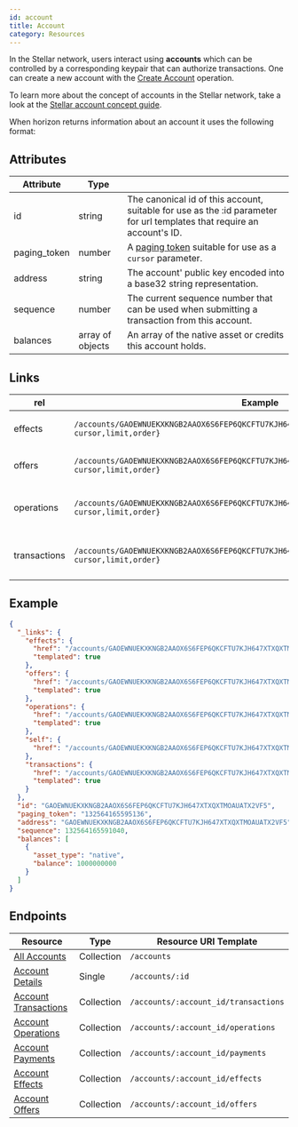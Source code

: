 ```yaml
---
id: account
title: Account
category: Resources
---
```


In the Stellar network, users interact using **accounts** which can be controlled by a corresponding keypair that can authorize transactions. One can create a new account with the [Create Account](./operation.md#create-account) operation.

To learn more about the concept of accounts in the Stellar network, take a look at the [Stellar account concept guide](https://stellar.org/developers/learn/concepts/accounts.html).

When horizon returns information about an account it uses the following format:

## Attributes
| Attribute    | Type             |                                                                                                                        |
|--------------|------------------|------------------------------------------------------------------------------------------------------------------------|
| id           | string           | The canonical id of this account, suitable for use as the :id parameter for url templates that require an account's ID. |
| paging_token | number           | A [paging token](./page.md) suitable for use as a `cursor` parameter.                                                                |
| address      | string           | The account' public key encoded into a base32 string representation.                                                    |
| sequence     | number           | The current sequence number that can be used when submitting a transaction from this account.                           |
| balances     | array of objects | An array of the native asset or credits this account holds.                                                          |

## Links
| rel          | Example                                                                                           | Description                                                | `templated` |
|--------------|---------------------------------------------------------------------------------------------------|------------------------------------------------------------|-------------|
| effects      | `/accounts/GAOEWNUEKXKNGB2AAOX6S6FEP6QKCFTU7KJH647XTXQXTMOAUATX2VF5/effects/{?cursor,limit,order}`      | The [effects](./effect.md) related to this account           | true        |
| offers       | `/accounts/GAOEWNUEKXKNGB2AAOX6S6FEP6QKCFTU7KJH647XTXQXTMOAUATX2VF5/offers/{?cursor,limit,order}`       | The [offers](./offer.md) related to this account             | true        |
| operations   | `/accounts/GAOEWNUEKXKNGB2AAOX6S6FEP6QKCFTU7KJH647XTXQXTMOAUATX2VF5/operations/{?cursor,limit,order}`   | The [operations](./operation.md) related to this account     | true        |
| transactions | `/accounts/GAOEWNUEKXKNGB2AAOX6S6FEP6QKCFTU7KJH647XTXQXTMOAUATX2VF5/transactions/{?cursor,limit,order}` | The [transactions](./transaction.md) related to this account | true        |


## Example

```json
{
  "_links": {
    "effects": {
      "href": "/accounts/GAOEWNUEKXKNGB2AAOX6S6FEP6QKCFTU7KJH647XTXQXTMOAUATX2VF5/effects/{?cursor,limit,order}",
      "templated": true
    },
    "offers": {
      "href": "/accounts/GAOEWNUEKXKNGB2AAOX6S6FEP6QKCFTU7KJH647XTXQXTMOAUATX2VF5/offers/{?cursor,limit,order}",
      "templated": true
    },
    "operations": {
      "href": "/accounts/GAOEWNUEKXKNGB2AAOX6S6FEP6QKCFTU7KJH647XTXQXTMOAUATX2VF5/operations/{?cursor,limit,order}",
      "templated": true
    },
    "self": {
      "href": "/accounts/GAOEWNUEKXKNGB2AAOX6S6FEP6QKCFTU7KJH647XTXQXTMOAUATX2VF5"
    },
    "transactions": {
      "href": "/accounts/GAOEWNUEKXKNGB2AAOX6S6FEP6QKCFTU7KJH647XTXQXTMOAUATX2VF5/transactions/{?cursor,limit,order}",
      "templated": true
    }
  },
  "id": "GAOEWNUEKXKNGB2AAOX6S6FEP6QKCFTU7KJH647XTXQXTMOAUATX2VF5",
  "paging_token": "132564165595136",
  "address": "GAOEWNUEKXKNGB2AAOX6S6FEP6QKCFTU7KJH647XTXQXTMOAUATX2VF5",
  "sequence": 132564165591040,
  "balances": [
    {
      "asset_type": "native",
      "balance": 1000000000
    }
  ]
}
```

## Endpoints

| Resource                 | Type       | Resource URI Template                |
|--------------------------|------------|--------------------------------------|
| [All Accounts](../accounts_all.md)         | Collection | `/accounts`                          |
| [Account Details](../accounts_single.md)      | Single     | `/accounts/:id`                      |
| [Account Transactions](../transactions_for_account.md) | Collection | `/accounts/:account_id/transactions` |
| [Account Operations](../operations_for_account.md)   | Collection | `/accounts/:account_id/operations`   |
| [Account Payments](../payments_for_account.md)     | Collection | `/accounts/:account_id/payments`     |
| [Account Effects](../effects_for_account.md)      | Collection | `/accounts/:account_id/effects`      |
| [Account Offers](../offers_for_account.md)       | Collection | `/accounts/:account_id/offers`       |
